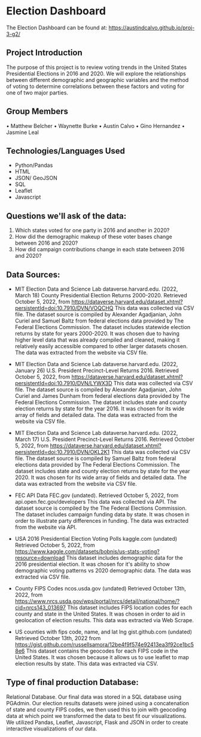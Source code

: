 # Election Dashboard
The Election Dashboard can be found at: https://austindcalvo.github.io/proj-3-g2/

## Project Introduction 
The purpose of this project is to review voting trends in the United States Presidential Elections in 2016 and 2020. We will explore the relationships between different demographic and geographic variables and the method of voting to determine correlations between these factors and voting for one of two major parties.

## Group Members
• Matthew Belcher • Waynette Burke • Austin Calvo • Gino Hernandez • Jasmine Leal

## Technologies/Languages Used
* Python/Pandas 
* HTML
* JSON/ GeoJSON
* SQL
* Leaflet
* Javascript

## Questions we'll ask of the data:
1. Which states voted for one party in 2016 and another in 2020?
2. How did the demographic makeup of these voter bases change between 2016 and 2020?
3. How did campaign contributions change in each state between 2016 and 2020?

## Data Sources:
* MIT Election Data and Science Lab dataverse.harvard.edu. (2022, March 18) County Presidential Election Returns 2000-2020. Retrieved October 5, 2022, from https://dataverse.harvard.edu/dataset.xhtml?persistentId=doi:10.7910/DVN/VOQCHQ This data was collected via CSV file. The dataset source is compiled by Alexander Agadjanian, John Curiel and Samuel Baltz from federal elections data provided by The Federal Elections Commission. The dataset includes statewide election returns by state for years 2000-2020. It was chosen due to having higher level data that was already compiled and cleaned, making it relatively easily accessible compared to other larger datasets chosen. The data was extracted from the website via CSV file.

* MIT Election Data and Science Lab dataverse.harvard.edu. (2022, January 26) U.S. President Precinct-Level Returns 2016. Retrieved October 5, 2022, from https://dataverse.harvard.edu/dataset.xhtml?persistentId=doi:10.7910/DVN/LYWX3D This data was collected via CSV file. The dataset source is compiled by Alexander Agadjanian, John Curiel and James Dunham from federal elections data provided by The Federal Elections Commission. The dataset includes state and county election returns by state for the year 2016. It was chosen for its wide array of fields and detailed data. The data was extracted from the website via CSV file.

* MIT Election Data and Science Lab dataverse.harvard.edu. (2022, March 17) U.S. President Precinct-Level Returns 2016. Retrieved October 5, 2022, from https://dataverse.harvard.edu/dataset.xhtml?persistentId=doi:10.7910/DVN/OKL2K1 This data was collected via CSV file. The dataset source is compiled by Samuel Baltz from federal elections data provided by The Federal Elections Commission. The dataset includes state and county election returns by state for the year 2020. It was chosen for its wide array of fields and detailed data. The data was extracted from the website via CSV file.

* FEC API Data FEC.gov (undated). Retrieved October 5, 2022, from api.open.fec.gov/developers This data was collected via API. The dataset source is compiled by the The Federal Elections Commission. The dataset includes campaign funding data by state. It was chosen in order to illustrate party differences in funding. The data was extracted from the website via API.

* USA 2016 Presidential Election Voting Polls kaggle.com (undated) Retrieved October 5, 2022, from https://www.kaggle.com/datasets/bobnis/us-stats-voting?resource=download This dataset includes demographic data for the 2016 presidential election. It was chosen for it's ability to show demographic voting patterns vs 2020 demographic data. The data was extracted via CSV file.

* County FIPS Codes ncos.usda.gov (undated) Retrieved October 13th, 2022, from https://www.nrcs.usda.gov/wps/portal/nrcs/detail/national/home/?cid=nrcs143_013697 This dataset includes FIPS location codes for each county and state in the United States. It was chosen in order to aid in geolocation of election results. This data was extracted via Web Scrape.

* US counties with fips code, name, and lat lng gist.github.com (undated) Retrieved October 13th, 2022 from https://gist.github.com/russellsamora/12be4f9f574e92413ea3f92ce1bc58e6 This dataset contains the geocodes for each FIPS code in the United States. It was chosen because it allows us to use leaflet to map election results by state. This data was extracted via CSV.

## Type of final production Database: 
Relational Database. Our final data was stored in a SQL database using PGAdmin. Our election results datasets were joined using a concatenation of state and county FIPS codes, we then used this to join with geocoding data at which point we transformed the data to best fit our visualizations. We utilized Pandas, Leaflet, Javascript, Flask and JSON in order to create interactive visualizations of our data.